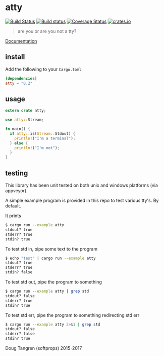 # atty

[![Build Status](https://travis-ci.org/softprops/atty.svg?branch=master)](https://travis-ci.org/softprops/atty) [![Build status](https://ci.appveyor.com/api/projects/status/geggrsnsjsuse8cv?svg=true)](https://ci.appveyor.com/project/softprops/atty) [![Coverage Status](https://coveralls.io/repos/softprops/atty/badge.svg?branch=master&service=github)](https://coveralls.io/github/softprops/atty?branch=master) [![crates.io](https://img.shields.io/crates/v/atty.svg)](https://crates.io/crates/atty)

> are you or are you not a tty?


[Documentation](http://softprops.github.io/atty)

## install

Add the following to your `Cargo.toml`

```toml
[dependencies]
atty = "0.2"
```

## usage

```rust
extern crate atty;

use atty::Stream;

fn main() {
  if atty::is(Stream::Stdout) {
    println!("I'm a terminal");
  } else {
    println!("I'm not");
  }
}
```

## testing

This library has been unit tested on both unix and windows platforms (via appveyor).


A simple example program is provided in this repo to test various tty's. By default.

It prints

```bash
$ cargo run --example atty
stdout? true
stderr? true
stdin? true
```

To test std in, pipe some text to the program

```bash
$ echo "test" | cargo run --example atty
stdout? true
stderr? true
stdin? false
```

To test std out, pipe the program to something

```bash
$ cargo run --example atty | grep std
stdout? false
stderr? true
stdin? true
```

To test std err, pipe the program to something redirecting std err

```bash
$ cargo run --example atty 2>&1 | grep std
stdout? false
stderr? false
stdin? true
```

Doug Tangren (softprops) 2015-2017
